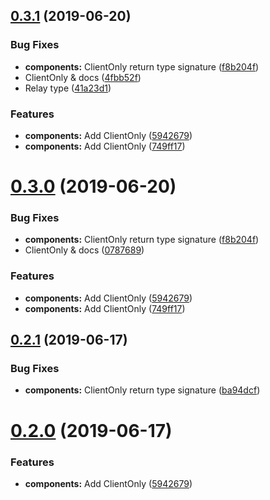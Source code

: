 ## [0.3.1](https://github.com/oreqizer/react-wrench/compare/v0.1.0...v0.3.1) (2019-06-20)


### Bug Fixes

* **components:** ClientOnly return type signature ([f8b204f](https://github.com/oreqizer/react-wrench/commit/f8b204f))
* ClientOnly & docs ([4fbb52f](https://github.com/oreqizer/react-wrench/commit/4fbb52f))
* Relay type ([41a23d1](https://github.com/oreqizer/react-wrench/commit/41a23d1))


### Features

* **components:** Add ClientOnly ([5942679](https://github.com/oreqizer/react-wrench/commit/5942679))
* **components:** Add ClientOnly ([749ff17](https://github.com/oreqizer/react-wrench/commit/749ff17))



# [0.3.0](https://github.com/oreqizer/react-wrench/compare/v0.1.0...v0.3.0) (2019-06-20)


### Bug Fixes

* **components:** ClientOnly return type signature ([f8b204f](https://github.com/oreqizer/react-wrench/commit/f8b204f))
* ClientOnly & docs ([0787689](https://github.com/oreqizer/react-wrench/commit/0787689))


### Features

* **components:** Add ClientOnly ([5942679](https://github.com/oreqizer/react-wrench/commit/5942679))
* **components:** Add ClientOnly ([749ff17](https://github.com/oreqizer/react-wrench/commit/749ff17))



## [0.2.1](https://github.com/oreqizer/react-wrench/compare/v0.2.0...v0.2.1) (2019-06-17)


### Bug Fixes

* **components:** ClientOnly return type signature ([ba94dcf](https://github.com/oreqizer/react-wrench/commit/ba94dcf))



# [0.2.0](https://github.com/oreqizer/react-wrench/compare/v0.1.0...v0.2.0) (2019-06-17)


### Features

* **components:** Add ClientOnly ([5942679](https://github.com/oreqizer/react-wrench/commit/5942679))
